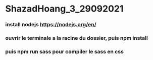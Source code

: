 # ShazadHoang_3_29092021

### install nodejs https://nodejs.org/en/
### ouvrir le terminale a la racine du dossier, puis npm install
### puis npm run sass pour compiler le sass en css
